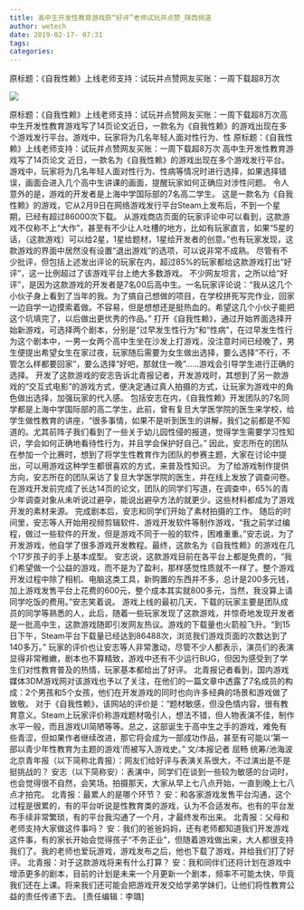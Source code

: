 ```yaml
---
title: 高中生开发性教育游戏获“好评”老师试玩并点赞_陕西频道
author: wetech
date: 2019-02-17- 07:31
tags: 
categories: 
---
```

原标题：《自我性赖》上线老师支持：试玩并点赞网友买账：一周下载超8万次
<!-- more -->
                
<img align="center" border="0" src="http://p2.ifengimg.com/a/2016/0810/204c433878d5cf9size1_w16_h16.png" />
                
            
原标题：《自我性赖》上线老师支持：试玩并点赞网友买账：一周下载超8万次高中生开发性教育游戏写了14页论文近日，一款名为《自我性赖》的游戏出现在多个游戏发行平台。游戏中，玩家将为几名年轻人面对性行为、性
原标题：《自我性赖》上线老师支持：试玩并点赞网友买账：一周下载超8万次
高中生开发性教育游戏写了14页论文
近日，一款名为《自我性赖》的游戏出现在多个游戏发行平台。游戏中，玩家将为几名年轻人面对性行为、性病等情况时进行选择，如果选择错误，画面会进入几个高中生讲课的画面，提醒玩家如何正确应对涉性问题。
令人意外的是，游戏的开发者是上海中学国际部的7名高二学生。
这是一款名为《自我性赖》的游戏，它从2月9日在网络游戏发行平台Steam上发布后，不到一个星期，已经有超过86000次下载。
从游戏商店页面的玩家评论中可以看到，这款游戏不仅称不上“大作”，甚至有不少让人吐槽的地方，比如有玩家直言，如果“5星的话，（这款游戏）可以给2星，1星给题材，1星给开发者的创意。”也有玩家发现，这款游戏的界面中居然没有设置“退出游戏”的选项，可以说非常不成熟。
尽管有不少批评，但包括上述发出评论的玩家在内，超过85%的玩家都给这款游戏打出“好评”，这一比例超过了该游戏平台上绝大多数游戏。
不少网友坦言，之所以给“好评”，是因为这款游戏的开发者是7名00后高中生。一名玩家评论说：“我从这几个小伙子身上看到了当年的我。为了搞自己想做的项目，在学校拼死写完作业，回家一边自学一边摸索着做。不容易，但是想想还是挺热血的。希望这几个小伙子能把这个坑填完了，以后做出更优秀的作品。”
打开《自我性赖》，通过开始界面选择开始新游戏，可选择两个剧本，分别是“过早发生性行为”和“性病”，在过早发生性行为这个剧本中，一男一女两个高中生坐在沙发上打游戏，没注意时间已经晚了，男生便提出希望女生在家过夜，玩家随后需要为女生做出选择，要么选择“不行，不管怎么样都要回家”，要么选择“好吧，那就住一晚”……游戏会引导学生进行正确的选择。
开发了这款游戏的安志告诉北青报记者，开发游戏时，其想到了另一款游戏的“交互式电影”的游戏方式，便决定通过真人拍摄的方式，让玩家为游戏中的角色做出选择，加强玩家的代入感。
包括安志在内，《自我性赖》开发团队的7名同学都是上海中学国际部的高二学生，此前，曾有复旦大学医学院的医生来学校，给学生做性教育的讲座，“很多事情，如果不是听到医生的讲解，我们之前都是不知道的。尤其前阵子我们看到了一些关于幼儿园性侵的报道，觉得学生需要学习性知识，学会如何正确地看待性行为，并且学会保护好自己。”
因此，安志所在的团队在参加一个比赛时，想到了将学生性教育作为团队的参赛主题，大家在讨论中提出，可以用游戏这种学生都很喜欢的方式，来普及性知识。
为了给游戏制作提供方向，安志所在的团队采访了复旦大学医学院的医生，并在线上发放了调查问卷。在游戏开发前完成了长达14页的论文，团队的同学们写道，在调查中，65%的青少年调查对象从未听说过避孕，能说出避孕方法的就更少。这些材料都成为了游戏开发的素材来源。
完成剧本后，安志和同学们开始了素材拍摄的工作。
随后的时间里，安志等人开始用视频剪辑软件、游戏开发软件等制作游戏，“我之前学过编程，做过一些软件的开发，但是游戏不同于一般的软件，困难重重。”安志说，为了开发游戏，他自学了很多游戏开发教程。最终，这款名为《自我性赖》的游戏在几个17岁孩子的手上基本成型。
安志说，这款游戏目前在各平台上都是免费的，“我们希望做一个公益的游戏，而不是为了盈利，那样感觉性质就不一样了。整个游戏开发过程中除了相机、电脑这类工具，新购置的东西并不多，总计是200多元钱，加上游戏发售平台上花费的600元，整个成本其实就800多元，当然，我没算上请同学吃饭的费用。”安志笑着说。
游戏上线的最初几天，下载的玩家主要是团队成员的同学等熟悉的人，此后，随着一些玩家发现了这款游戏，并惊奇地发现开发者是一批高中生，这款游戏随即引发网友热议。游戏的下载量也火箭般飞升。“到15日下午，Steam平台下载量已经达到86488次，浏览我们游戏页面的次数达到了140多万。”
玩家的评价也让安志等人非常激动，尽管不少人都表示，演员们的表演显得非常稚嫩，剧本也不算精致，游戏中还有不少运行BUG，但因为感受到了学生们对性教育普及的热情，玩家基本都给出了好评。
北青报记者看到，国内游戏媒体3DM游戏网对该游戏也予以了关注，在他们的一篇文章中透露了7名成员的构成：2个男孩和5个女孩，他们在开发游戏的同时也向许多经典的场景和游戏做了致敬。
对于《自我性赖》，该网站的评价是：“题材敏感，但没色情内容，很有教育意义。Steam上玩家评价称游戏题材吸引人，想法不错，但人物表演不佳，制作水平一般，而且游戏UI简陋等等。总之，这部诞生于高中生之手的游戏，难免有些青涩，但如果作者继续改进，那它将会成为一部成功作品，甚至有可能以‘第一部以青少年性教育为主题的游戏’而被写入游戏史。”
文/本报记者 屈畅 统筹/池海波
北京青年报（以下简称北青报）：网友们给好评与表演关系很大，不过演出是不是挺挑战的？
安志（以下简称安）：表演中，同学们在谈到一些较为敏感的台词时，也会觉得很不自然，会笑场。拍摄那天，大家从早上七八点开始，一直到晚上七八点才拍完。
北青报：最累人的是哪个环节？
安：和各家游戏发售平台沟通，这个过程是很累的，有的平台听说是性教育类的游戏，认为不合适发布。也有的平台发布手续非常繁琐，有的平台我沟通了一个月，才最终发布出来。
北青报：父母和老师支持大家做这件事吗？
安：我们的爸爸妈妈，还有老师都知道我们开发游戏这件事，有的家长开始会觉得孩子“不务正业”，但随着游戏做出来，大人都很支持我们了。我的老师也爱玩游戏，游戏发布之后，他也下载了游戏，并给我们打了好评。
北青报：对于这款游戏将来有什么打算？
安：我和同伴们还将计划在游戏中增添更多的剧本，目前的计划是未来一个月更新一个剧本，频率不可能太快，毕竟我们还在上课。将来我们还可能会把游戏开发交给学弟学妹们，让他们将性教育公益的责任传递下去。
[责任编辑：李璐]
            
